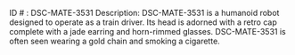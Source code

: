 ID # : DSC-MATE-3531
Description: DSC-MATE-3531 is a humanoid robot designed to operate as a train driver. Its head is adorned with a retro cap complete with a jade earring and horn-rimmed glasses. DSC-MATE-3531 is often seen wearing a gold chain and smoking a cigarette.